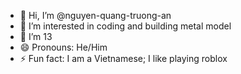 - 👋 Hi, I’m @nguyen-quang-truong-an
- 👀 I’m interested in coding and building metal model
- 🌱 I’m 13
- 😄 Pronouns: He/Him
- ⚡ Fun fact: I am a Vietnamese; I like playing roblox

<!---
nguyen-quang-truong-an/nguyen-quang-truong-an is a ✨ special ✨ repository because its `README.md` (this file) appears on your GitHub profile.
You can click the Preview link to take a look at your changes.
--->

